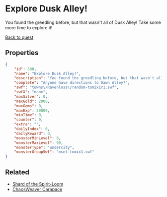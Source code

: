 # Explore Dusk Alley!

You found the greedling before, but that wasn't all of Dusk Alley!  Take some more time to explore it!

[Back to quest](../quests.md)

## Properties

```json
{
    "id": 588,
    "name": "Explore Dusk Alley!",
    "description": "You found the greedling before, but that wasn't all of Dusk Alley!  Take some more time to explore it!",
    "complete": "Anyone have directions to Dawn Alley?",
    "swf": "towns\/Ravenloss\/random-tomix1r1.swf",
    "swfX": "none",
    "maxSilver": 0,
    "maxGold": 2000,
    "maxGems": 0,
    "maxExp": 50000,
    "minTime": 0,
    "counter": 0,
    "extra": "",
    "dailyIndex": 0,
    "dailyReward": 0,
    "monsterMinLevel": 0,
    "monsterMaxLevel": 99,
    "monsterType": "undercity",
    "monsterGroupSwf": "mset-tomix1.swf"
}
```

## Related

- [Shard of the Spirit-Loom ](../items/3727-shard-of-the-spirit-loom.md)
- [ChaosWeaver Carapace](../items/3732-chaosweaver-carapace.md)

